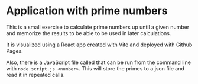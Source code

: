 # Application with prime numbers
This is a small exercise to calculate prime numbers up until a given number and memorize the results to be able to be used in later calculations.

It is visualized using a React app created with Vite and deployed with Github Pages.

Also, there is a JavaScript file called that can be run from the command line with `node script.js <number>`. This will store the primes to a json file and read it in repeated calls.
